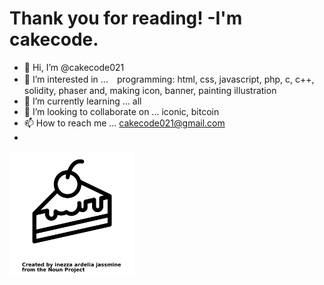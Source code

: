 # Thank you for reading! -I'm cakecode.

- 👋 Hi, I’m @cakecode021
- 👀 I’m interested in ...　programming: html, css, javascript, php, c, c++, solidity, phaser
and, making icon, banner, painting illustration
- 🌱 I’m currently learning ... all
- 💞️ I’m looking to collaborate on ... iconic, bitcoin
- 📫 How to reach me ... cakecode021@gmail.com
- 
<img src ="https://github.com/cakecode021/cakecode021/blob/main/noun-cake-4815997.png" alt="_cake" width="200" height=auto>

<!---
cakecode021/cakecode021 is a ✨ special ✨ repository because its `README.md` (this file) appears on your GitHub profile.
You can click the Preview link to take a look at your changes.
--->
